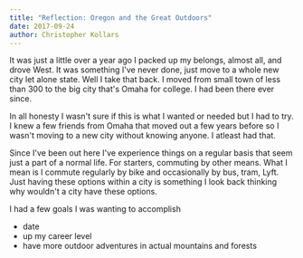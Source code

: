 ```yaml
---
title: "Reflection: Oregon and the Great Outdoors"
date: 2017-09-24
author: Christopher Kollars
---
```


It was just a little over a year ago I packed up my belongs, almost all, and drove West. It was something I've never done, just move to a whole new city let alone state. Well I take that back. I moved from small town of less than 300 to the big city that's Omaha for college. I had been there ever since.

In all honesty I wasn't sure if this is what I wanted or needed but I had to try. I knew a few friends from Omaha that moved out a few years before so I wasn't moving to a new city without knowing anyone. I atleast had that.

Since I've been out here I've experience things on a regular basis that seem just a part of a normal life. For starters, commuting by other means. What I mean is I commute regularly by bike and occasionally by bus, tram, Lyft. Just having these options within a city is something I look back thinking why wouldn't a city have these options.

I had a few goals I was wanting to accomplish

-   date
-   up my career level
-   have more outdoor adventures in actual mountains and forests
